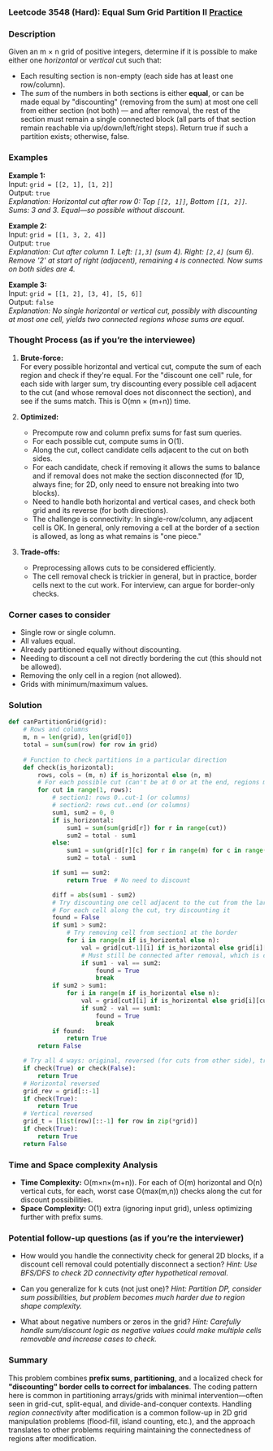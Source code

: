 ### Leetcode 3548 (Hard): Equal Sum Grid Partition II [Practice](https://leetcode.com/problems/equal-sum-grid-partition-ii)

### Description  
Given an m × n grid of positive integers, determine if it is possible to make either one *horizontal* or *vertical* cut such that:
- Each resulting section is non-empty (each side has at least one row/column).
- The *sum* of the numbers in both sections is either **equal**, or can be made equal by "discounting" (removing from the sum) at most one cell from either section (not both) — and after removal, the rest of the section must remain a single connected block (all parts of that section remain reachable via up/down/left/right steps).
Return true if such a partition exists; otherwise, false.

### Examples  

**Example 1:**  
Input: `grid = [[2, 1], [1, 2]]`  
Output: `true`  
*Explanation: Horizontal cut after row 0: Top `[[2, 1]]`, Bottom `[[1, 2]]`. Sums: 3 and 3. Equal—so possible without discount.*

**Example 2:**  
Input: `grid = [[1, 3, 2, 4]]`  
Output: `true`  
*Explanation: Cut after column 1. Left: `[1,3]` (sum 4). Right: `[2,4]` (sum 6). Remove '2' at start of right (adjacent), remaining `4` is connected. Now sums on both sides are 4.*

**Example 3:**  
Input: `grid = [[1, 2], [3, 4], [5, 6]]`  
Output: `false`  
*Explanation: No single horizontal or vertical cut, possibly with discounting at most one cell, yields two connected regions whose sums are equal.*

### Thought Process (as if you’re the interviewee)  

1. **Brute-force:**  
   For every possible horizontal and vertical cut, compute the sum of each region and check if they're equal. For the "discount one cell" rule, for each side with larger sum, try discounting every possible cell adjacent to the cut (and whose removal does not disconnect the section), and see if the sums match. This is O(mn × (m+n)) time.

2. **Optimized:**
   - Precompute row and column prefix sums for fast sum queries.
   - For each possible cut, compute sums in O(1).
   - Along the cut, collect candidate cells adjacent to the cut on both sides.
   - For each candidate, check if removing it allows the sums to balance and if removal does not make the section disconnected (for 1D, always fine; for 2D, only need to ensure not breaking into two blocks).
   - Need to handle both horizontal and vertical cases, and check both grid and its reverse (for both directions).
   - The challenge is connectivity: In single-row/column, any adjacent cell is OK. In general, only removing a cell at the border of a section is allowed, as long as what remains is "one piece."

3. **Trade-offs:**  
   - Preprocessing allows cuts to be considered efficiently.
   - The cell removal check is trickier in general, but in practice, border cells next to the cut work. For interview, can argue for border-only checks.

### Corner cases to consider  
- Single row or single column.
- All values equal.
- Already partitioned equally without discounting.
- Needing to discount a cell not directly bordering the cut (this should not be allowed).
- Removing the only cell in a region (not allowed).
- Grids with minimum/maximum values.

### Solution

```python
def canPartitionGrid(grid):
    # Rows and columns
    m, n = len(grid), len(grid[0])
    total = sum(sum(row) for row in grid)
    
    # Function to check partitions in a particular direction
    def check(is_horizontal):
        rows, cols = (m, n) if is_horizontal else (n, m)
        # For each possible cut (can't be at 0 or at the end, regions must be nonempty)
        for cut in range(1, rows):
            # section1: rows 0..cut-1 (or columns)
            # section2: rows cut..end (or columns)
            sum1, sum2 = 0, 0
            if is_horizontal:
                sum1 = sum(sum(grid[r]) for r in range(cut))
                sum2 = total - sum1
            else:
                sum1 = sum(grid[r][c] for r in range(m) for c in range(cut))
                sum2 = total - sum1

            if sum1 == sum2:
                return True  # No need to discount

            diff = abs(sum1 - sum2)
            # Try discounting one cell adjacent to the cut from the larger sum region
            # For each cell along the cut, try discounting it
            found = False
            if sum1 > sum2:
                # Try removing cell from section1 at the border
                for i in range(m if is_horizontal else n):
                    val = grid[cut-1][i] if is_horizontal else grid[i][cut-1]
                    # Must still be connected after removal, which is okay for 1D edge
                    if sum1 - val == sum2:
                        found = True
                        break
            if sum2 > sum1:
                for i in range(m if is_horizontal else n):
                    val = grid[cut][i] if is_horizontal else grid[i][cut]
                    if sum2 - val == sum1:
                        found = True
                        break
            if found:
                return True
        return False

    # Try all 4 ways: original, reversed (for cuts from other side), transpose, transpose reversed
    if check(True) or check(False):
        return True
    # Horizontal reversed
    grid_rev = grid[::-1]
    if check(True):
        return True
    # Vertical reversed
    grid_t = [list(row)[::-1] for row in zip(*grid)]
    if check(True):
        return True
    return False
```

### Time and Space complexity Analysis  

- **Time Complexity:** O(m×n×(m+n)). For each of O(m) horizontal and O(n) vertical cuts, for each, worst case O(max(m,n)) checks along the cut for discount possibilities.
- **Space Complexity:** O(1) extra (ignoring input grid), unless optimizing further with prefix sums.

### Potential follow-up questions (as if you’re the interviewer)  

- How would you handle the connectivity check for general 2D blocks, if a discount cell removal could potentially disconnect a section?
  *Hint: Use BFS/DFS to check 2D connectivity after hypothetical removal.*

- Can you generalize for k cuts (not just one)?
  *Hint: Partition DP, consider sum possibilities, but problem becomes much harder due to region shape complexity.*

- What about negative numbers or zeros in the grid?
  *Hint: Carefully handle sum/discount logic as negative values could make multiple cells removable and increase cases to check.*

### Summary
This problem combines **prefix sums**, **partitioning**, and a localized check for **"discounting" border cells to correct for imbalances**. The coding pattern here is common in partitioning arrays/grids with minimal intervention—often seen in grid-cut, split-equal, and divide-and-conquer contexts. Handling *region connectivity* after modification is a common follow-up in 2D grid manipulation problems (flood-fill, island counting, etc.), and the approach translates to other problems requiring maintaining the connectedness of regions after modification.